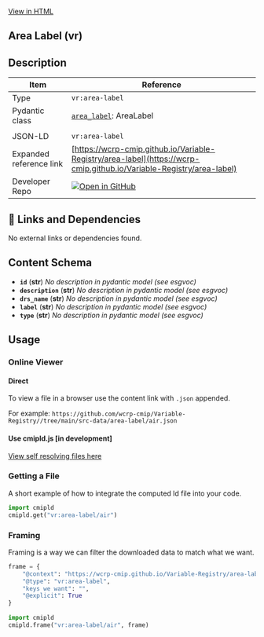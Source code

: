 [View in HTML](https://wcrp-cmip.github.io/Variable-Registry/area-label/area-label)

<section id="description">

# Area Label  (vr)

## Description


</section>

<section id="info">

| Item | Reference |
| --- | --- |
| Type | `vr:area-label` |
| Pydantic class | [`area_label`](https://github.com/ESGF/esgf-vocab/blob/main/src/esgvoc/api/data_descriptors/area_label.py): AreaLabel |
| | |
| JSON-LD | `vr:area-label` |
| Expanded reference link | [https://wcrp-cmip.github.io/Variable-Registry/area-label](https://wcrp-cmip.github.io/Variable-Registry/area-label) |
| Developer Repo | [![Open in GitHub](https://img.shields.io/badge/Open-GitHub-blue?logo=github&style=flat-square)](https://github.com/wcrp-cmip/Variable-Registry//tree/main/src-data/area-label) |

</section>

<section id="links">

## 🔗 Links and Dependencies

No external links or dependencies found.

</section>


<section id="schema">

## Content Schema

- **`id`** (**str**) 
  _No description in pydantic model (see esgvoc)_
- **`description`** (**str**) 
  _No description in pydantic model (see esgvoc)_
- **`drs_name`** (**str**) 
  _No description in pydantic model (see esgvoc)_
- **`label`** (**str**) 
  _No description in pydantic model (see esgvoc)_
- **`type`** (**str**) 
  _No description in pydantic model (see esgvoc)_


</section>   

<section id="usage">

## Usage

### Online Viewer 
#### Direct
To view a file in a browser use the content link with `.json` appended.

For example: `https://github.com/wcrp-cmip/Variable-Registry//tree/main/src-data/area-label/air.json`

#### Use cmipld.js [in development]
[View self resolving files here](https://wcrp-cmip.github.io/CMIPLD/viewer/index.html?uri=vr%253Aarea-label/air)

### Getting a File

A short example of how to integrate the computed ld file into your code. 

```python
import cmipld
cmipld.get("vr:area-label/air")
```

### Framing
Framing is a way we can filter the downloaded data to match what we want. 
```python
frame = {
    "@context": "https://wcrp-cmip.github.io/Variable-Registry/area-label/_context_",
    "@type": "vr:area-label",
    "keys we want": "",
    "@explicit": True
}
        
import cmipld
cmipld.frame("vr:area-label/air", frame)
```
</section>
